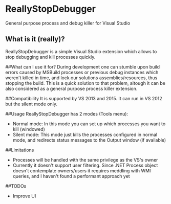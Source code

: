 # ReallyStopDebugger
General purpose process and debug killer for Visual Studio

## What is it (really)?
ReallyStopDebugger is a simple Visual Studio extension which allows to stop debugging and kill processes quickly.

##What can I use it for?
During development one can stumble upon build errors caused by MSBuild processes or previous debug instances which weren't killed in time, and lock our solutions assemblies/resources, thus stopping the build.
This is a quick solution to that problem, altough it can be also considered as a general purpose process killer extension.

##Compatibility
It is supported by VS 2013 and 2015. It can run in VS 2012 but the silent mode only.

##Usage
ReallyStopDebugger has 2 modes (Tools menu):
* Normal mode: In this mode you can set up which processes you want to kill (windowed)
* Silent mode: This mode just kills the processes configured in normal mode, and redirects status messages to the Output window (if available)

##Limitations
* Processes will be handled with the same privilege as the VS's owner
* Currently it doesn't support user filtering. Since .NET Process object doesn't contemplate owners/users it requires meddling with WMI queries, and I haven't found a performant approach yet

##TODOs
- Improve UI
